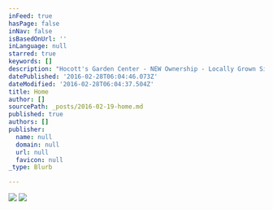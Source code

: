 ```yaml
---
inFeed: true
hasPage: false
inNav: false
isBasedOnUrl: ''
inLanguage: null
starred: true
keywords: []
description: "Hocott's Garden Center - NEW Ownership - Locally Grown Since 1939!!"
datePublished: '2016-02-28T06:04:46.073Z'
dateModified: '2016-02-28T06:04:37.504Z'
title: Home
author: []
sourcePath: _posts/2016-02-19-home.md
published: true
authors: []
publisher:
  name: null
  domain: null
  url: null
  favicon: null
_type: Blurb

---
```

![](https://s3-us-west-2.amazonaws.com/the-grid-img/p/2ffe1f1c180711570d7329b9281ecfcd7d3c02a7.png)
![](https://the-grid-user-content.s3-us-west-2.amazonaws.com/08529b4e-a626-4c23-8a0d-ee88f75852d8.jpg)